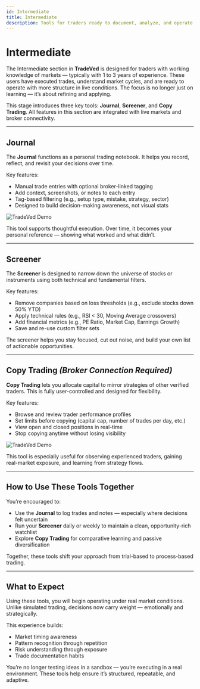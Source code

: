 ```yaml
---
id: Intermediate
title: Intermediate
description: Tools for traders ready to document, analyze, and operate with real-world market experience.
---
```


# Intermediate

The Intermediate section in **TradeVed** is designed for traders with working knowledge of markets — typically with 1 to 3 years of experience. These users have executed trades, understand market cycles, and are ready to operate with more structure in live conditions. The focus is no longer just on learning — it’s about refining and applying.

This stage introduces three key tools: **Journal**, **Screener**, and **Copy Trading**. All features in this section are integrated with live markets and broker connectivity.

---

## Journal

The **Journal** functions as a personal trading notebook. It helps you record, reflect, and revisit your decisions over time.

Key features:

- Manual trade entries with optional broker-linked tagging
- Add context, screenshots, or notes to each entry
- Tag-based filtering (e.g., setup type, mistake, strategy, sector)
- Designed to build decision-making awareness, not visual stats

![TradeVed Demo](/img/journal.png)

This tool supports thoughtful execution. Over time, it becomes your personal reference — showing what worked and what didn’t.

---

## Screener

The **Screener** is designed to narrow down the universe of stocks or instruments using both technical and fundamental filters.

Key features:

- Remove companies based on loss thresholds (e.g., exclude stocks down 50% YTD)
- Apply technical rules (e.g., RSI < 30, Moving Average crossovers)
- Add financial metrics (e.g., PE Ratio, Market Cap, Earnings Growth)
- Save and re-use custom filter sets


The screener helps you stay focused, cut out noise, and build your own list of actionable opportunities.

---

## Copy Trading *(Broker Connection Required)*

**Copy Trading** lets you allocate capital to mirror strategies of other verified traders. This is fully user-controlled and designed for flexibility.

Key features:

- Browse and review trader performance profiles
- Set limits before copying (capital cap, number of trades per day, etc.)
- View open and closed positions in real-time
- Stop copying anytime without losing visibility

![TradeVed Demo](/img/copy.png)

This tool is especially useful for observing experienced traders, gaining real-market exposure, and learning from strategy flows.

---

## How to Use These Tools Together

You’re encouraged to:

- Use the **Journal** to log trades and notes — especially where decisions felt uncertain
- Run your **Screener** daily or weekly to maintain a clean, opportunity-rich watchlist
- Explore **Copy Trading** for comparative learning and passive diversification

Together, these tools shift your approach from trial-based to process-based trading.

---

## What to Expect

Using these tools, you will begin operating under real market conditions. Unlike simulated trading, decisions now carry weight — emotionally and strategically.

This experience builds:

- Market timing awareness
- Pattern recognition through repetition
- Risk understanding through exposure
- Trade documentation habits

You’re no longer testing ideas in a sandbox — you’re executing in a real environment. These tools help ensure it’s structured, repeatable, and adaptive.


